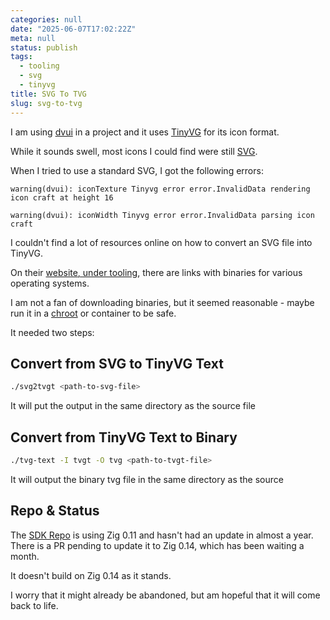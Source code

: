```yaml
---
categories: null
date: "2025-06-07T17:02:22Z"
meta: null
status: publish
tags:
  - tooling
  - svg
  - tinyvg
title: SVG To TVG
slug: svg-to-tvg
---
```


I am using [dvui](https://github.com/david-vanderson/dvui) in a project and it
uses [TinyVG](https://tinyvg.tech/) for its icon format.

While it sounds swell, most icons I could find were still
[SVG](https://en.wikipedia.org/wiki/SVG).

When I tried to use a standard SVG, I got the following errors:

```
warning(dvui): iconTexture Tinyvg error error.InvalidData rendering icon craft at height 16

warning(dvui): iconWidth Tinyvg error error.InvalidData parsing icon craft
```

<!--more-->

I couldn't find a lot of resources online on how to convert an SVG file into
TinyVG.

On their [website, under tooling](https://tinyvg.tech/), there are links with
binaries for various operating systems.

I am not a fan of downloading binaries, but it seemed reasonable - maybe run it
in a [chroot](https://wiki.archlinux.org/title/Chroot) or container to be safe.

It needed two steps:

## Convert from SVG to TinyVG Text

```bash
./svg2tvgt <path-to-svg-file>
```

It will put the output in the same directory as the source file

## Convert from TinyVG Text to Binary

```bash
./tvg-text -I tvgt -O tvg <path-to-tvgt-file>
```

It will output the binary tvg file in the same directory as the source

## Repo & Status

The [SDK Repo](https://github.com/TinyVG/sdk) is using Zig 0.11 and hasn't had
an update in almost a year. There is a PR pending to update it to Zig 0.14,
which has been waiting a month.

It doesn't build on Zig 0.14 as it stands.

I worry that it might already be abandoned, but am hopeful that it will come
back to life.
